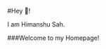 #Hey 👋!

I am Himanshu Sah. 

###Welcome to my Homepage!

<!---
Sahhimanshu7/Sahhimanshu7 is a ✨ special ✨ repository because its `README.md` (this file) appears on your GitHub profile.
You can click the Preview link to take a look at your changes.
--->
